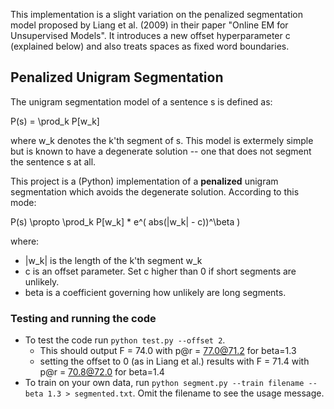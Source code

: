 This implementation is a slight variation on the penalized segmentation model proposed by Liang et al. (2009) in their paper "Online EM for Unsupervised Models". 
It introduces a new offset hyperparameter c (explained below) and also treats spaces as fixed word boundaries.

## Penalized Unigram Segmentation
The unigram segmentation model of a sentence s is defined as:

P(s) = \prod_k P[w_k]

where w_k denotes the k'th segment of s.
This model is extermely simple but is known to have a degenerate solution -- one that does not segment the sentence s at all.

This project is a (Python) implementation of a **penalized** unigram segmentation which avoids the degenerate solution.
According to this mode:

  P(s) \propto \prod_k P[w_k] * e^( abs(|w_k| - c))^\beta )

where:
* |w_k| is the length of the k'th segment w_k
* c is an offset parameter. Set c higher than 0 if short segments are unlikely.
* beta is a coefficient governing how unlikely are long segments.


### Testing and running the code

* To test the code run `python test.py --offset 2`. 
  * This should output F = 74.0 with p@r = 77.0@71.2 for beta=1.3
  * setting the offset to 0 (as in Liang et al.) results with F = 71.4 with p@r = 70.8@72.0 for beta=1.4
* To train on your own data, run `python segment.py --train filename --beta 1.3 > segmented.txt`. 
Omit the filename to see the usage message.

